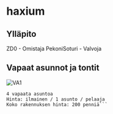 # haxium
## Ylläpito
ZD0 - Omistaja
PekoniSoturi - Valvoja

## Vapaat asunnot ja tontit
![VA1](https://i.imgur.com/4XPegNl.png)
```
4 vapaata asuntoa
Hinta: ilmainen / 1 asunto / pelaaja
Koko rakennuksen hinta: 200 penniä```

